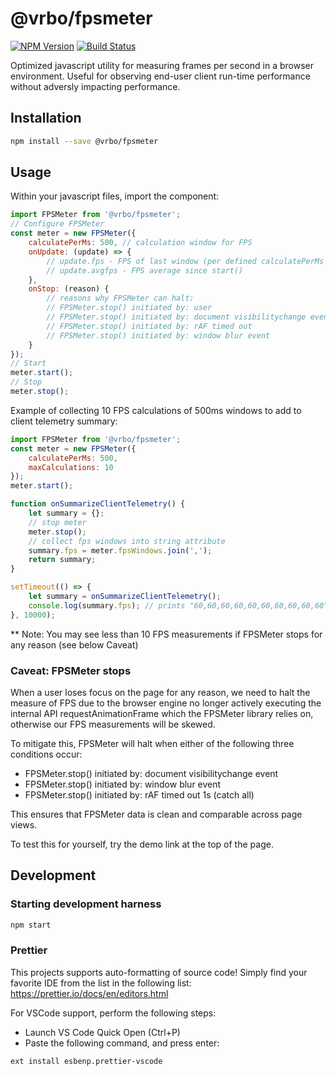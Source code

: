 # @vrbo/fpsmeter

[![NPM Version](https://img.shields.io/npm/v/@vrbo/fpsmeter.svg?style=flat-square)](https://www.npmjs.com/package/@vrbo/fpsmeter)
[![Build Status](https://travis-ci.org/expediagroup/fpsmeter.svg?branch=master)](https://travis-ci.org/expediagroup/fpsmeter)

Optimized javascript utility for measuring frames per second in a browser environment. Useful for observing end-user client run-time performance without adversly impacting performance.

## Installation

```bash
npm install --save @vrbo/fpsmeter
```

## Usage

Within your javascript files, import the component:

```javascript
import FPSMeter from '@vrbo/fpsmeter';
// Configure FPSMeter
const meter = new FPSMeter({
    calculatePerMs: 500, // calculation window for FPS
    onUpdate: (update) => {
        // update.fps - FPS of last window (per defined calculatePerMs option)
        // update.avgfps - FPS average since start()
    },
    onStop: (reason) {
        // reasons why FPSMeter can halt:
        // FPSMeter.stop() initiated by: user
        // FPSMeter.stop() initiated by: document visibilitychange event
        // FPSMeter.stop() initiated by: rAF timed out
        // FPSMeter.stop() initiated by: window blur event
    }
});
// Start
meter.start();
// Stop
meter.stop();
```

Example of collecting 10 FPS calculations of 500ms windows to add to client telemetry summary:

```javascript
import FPSMeter from '@vrbo/fpsmeter';
const meter = new FPSMeter({
    calculatePerMs: 500,
    maxCalculations: 10
});
meter.start();

function onSummarizeClientTelemetry() {
    let summary = {};
    // stop meter
    meter.stop();
    // collect fps windows into string attribute
    summary.fps = meter.fpsWindows.join(',');
    return summary;
}

setTimeout(() => {
    let summary = onSummarizeClientTelemetry();
    console.log(summary.fps); // prints "60,60,60,60,60,60,60,60,60,60" if perfect client performance
}, 10000);
```

\*\* Note: You may see less than 10 FPS measurements if FPSMeter stops for any reason (see below Caveat)

### Caveat: FPSMeter stops

When a user loses focus on the page for any reason, we need to halt the measure of FPS due to the browser engine no longer actively executing the internal API requestAnimationFrame which the FPSMeter library relies on, otherwise our FPS measurements will be skewed.

To mitigate this, FPSMeter will halt when either of the following three conditions occur:

-   FPSMeter.stop() initiated by: document visibilitychange event
-   FPSMeter.stop() initiated by: window blur event
-   FPSMeter.stop() initiated by: rAF timed out 1s (catch all)

This ensures that FPSMeter data is clean and comparable across page views.

To test this for yourself, try the demo link at the top of the page.

## Development

### Starting development harness

```bash
npm start
```

### Prettier

This projects supports auto-formatting of source code! Simply find your favorite IDE from the list in the following list: https://prettier.io/docs/en/editors.html

For VSCode support, perform the following steps:

-   Launch VS Code Quick Open (Ctrl+P)
-   Paste the following command, and press enter:

```
ext install esbenp.prettier-vscode
```
